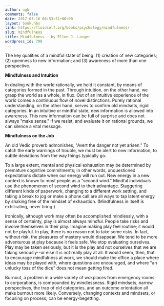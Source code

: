 ```yaml
---
author: ugh
comments: false
date: 2017-03-16 06:53:51+00:00
layout: book.hbs
link: https://fluidself.org/books/psychology/mindfulness/
slug: mindfulness
title: Mindfulness - by Ellen J. Langer
wordpress_id: 798
---
```


The key qualities of a mindful state of being: (1) creation of new categories; (2) openness to new information; and (3) awareness of more than one perspective.

**Mindfulness and Intuition**

In dealing with the world rationally, we hold it constant, by means of categories formed in the past. Through intuition, on the other hand, we grasp the world as a whole, in flux. Out of an intuitive experience of the world comes a continuous flow of novel distinctions. Purely rational understanding, on the other hand, serves to confirm old mindsets, rigid categories. In an intuitive or mindful state, new information is allowed into awareness. This new information can be full of surprise and does not always "make sense." If we resist, and evaluate it on rational grounds, we can silence a vital message.

**Mindfulness on the Job**

An old Vedic proverb admonishes, "Avert the danger not yet arisen." To catch the early warnings of trouble, we must be alert to new information, to subtle deviations from the way things typically go.

To a large extent, mental and physical exhaustion may be determined by premature cognitive commitments; in other words, unquestioned expectations dictate when our energy will run out. New energy in a new context is known to most people as a "second wind." Mindful individuals use the phenomenon of second wind to their advantage. Staggering different kinds of paperwork, changing to a different work setting, and taking a break to jog or make a phone call are all ways to tap latent energy by shaking free of the mindset of exhaustion. (Mindfulness in itself is exhilirating, never tiring.)

Ironically, although work may often be accomplished mindlessly, with a sense of certainty, play is almost always mindful. People take risks and involve themselves in their play. Imagine making play feel routine; it would not be playful. In play, there is no reason not to take some risks. In fact, without risk, the pleasures of mastery would disappear. We tend to be more adventurous at play because it feels safe. We stop evaluating ourselves. Play may be taken seriously, but it is the play and not ourselves that we are taking seriously--or else it is not really play at all. It would seem, then, that to encourage mindfulness at work, we should make the office a place where ideas may be played with, where questions are encouraged, and where "an unlucky toss of the dice" does not mean getting fired.

Burnout, a problem in a wide variety of wokplaces from emergency rooms to corporations, is compounded by mindlessness. Rigid mindsets, narrow perspectives, the trap of old categories, and an outcome orientation all make burnout more likely. Conversely, changing contexts and mindsets, or focusing on process, can be energy-begetting.
